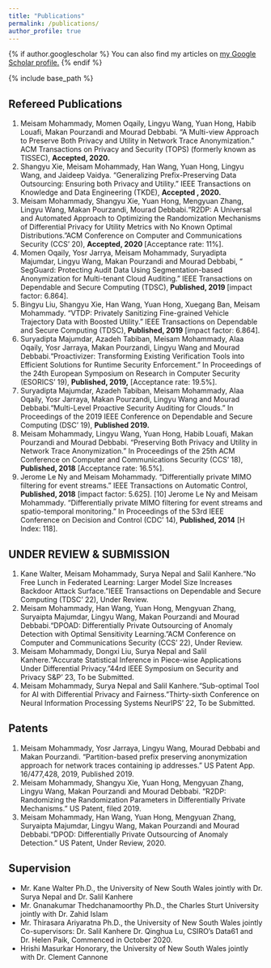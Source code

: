 ```yaml
---
title: "Publications"
permalink: /publications/
author_profile: true
---
```


{% if author.googlescholar %}
  You can also find my articles on <u><a href="{{author.googlescholar}}">my Google Scholar profile</a>.</u>
{% endif %}

{% include base_path %}
<h2>Refereed Publications</h2>
<ol>
<li> Meisam Mohammady, Momen Oqaily, Lingyu Wang, Yuan Hong, Habib Louafi, Makan Pourzandi and Mourad Debbabi. “A Multi-view Approach to Preserve Both Privacy and Utility in Network Trace Anonymization.” ACM Transactions on Privacy and Security (TOPS) (formerly known as TISSEC), <b>Accepted, 2020.</b></li>
 <li>Shangyu Xie, Meisam Mohammady, Han Wang, Yuan Hong, Lingyu Wang, and Jaideep Vaidya. “Generalizing Prefix-Preserving Data Outsourcing: Ensuring both Privacy and Utility.” IEEE Transactions on Knowledge and Data Engineering (TKDE), <b>Accepted , 2020.</b></li>
 <li>Meisam Mohammady, Shangyu Xie, Yuan Hong, Mengyuan Zhang, Lingyu Wang, Makan Pourzandi, Mourad Debbabi.“R2DP: A Universal and Automated Approach to Optimizing the Randomization Mechanisms of Differential Privacy for Utility Metrics with No Known Optimal Distributions.”ACM Conference on Computer and Communications Security (CCS’ 20), <b>Accepted, 2020 </b>[Acceptance rate: 11%].</li>
<li>Momen Oqaily, Yosr Jarrya, Meisam Mohammady, Suryadipta Majumdar, Lingyu Wang, Makan Pourzandi and Mourad Debbabi, “ SegGuard: Protecting Audit Data Using Segmentation-based Anonymization for Multi-tenant Cloud Auditing.” IEEE Transactions on Dependable and Secure Computing (TDSC), <b>Published, 2019 </b>[impact factor: 6.864].</li>
<li> Bingyu Liu, Shangyu Xie, Han Wang, Yuan Hong, Xuegang Ban, Meisam Mohammady. “VTDP: Privately Sanitizing Fine-grained Vehicle Trajectory Data with Boosted Utility.” IEEE Transactions on Dependable and Secure Computing (TDSC), <b>Published, 2019</b> [impact factor: 6.864].
</li>
<li>Suryadipta Majumdar, Azadeh Tabiban, Meisam Mohammady, Alaa Oqaily, Yosr Jarraya, Makan Pourzandi, Lingyu Wang and Mourad Debbabi.“Proactivizer: Transforming Existing Verification Tools into Efficient Solutions for Runtime Security Enforcement.” In Proceedings of the 24th European Symposium on Research in Computer Security (ESORICS’ 19), <b>Published, 2019,</b> [Acceptance rate: 19.5%].
</li>
<li>
Suryadipta Majumdar, Azadeh Tabiban, Meisam Mohammady, Alaa Oqaily, Yosr Jarraya, Makan Pourzandi, Lingyu Wang and Mourad Debbabi.“Multi-Level Proactive Security Auditing for Clouds.” In Proceedings of the 2019 IEEE Conference on Dependable and Secure Computing (DSC’ 19), <b>Published 2019.</b>
</li>
<li>Meisam Mohammady, Lingyu Wang, Yuan Hong, Habib Louafi, Makan Pourzandi and Mourad Debbabi. “Preserving Both Privacy and Utility in Network Trace Anonymization.” In Proceedings of the 25th ACM Conference on Computer and Communications Security (CCS’ 18), <b>Published, 2018</b> [Acceptance rate: 16.5%].
</li>
<li>Jerome Le Ny and Meisam Mohammady. “Differentially private MIMO filtering for event streams.” IEEE Transactions on Automatic Control, <b>Published, 2018</b> [impact factor: 5.625].
[10] Jerome Le Ny and Meisam Mohammady. “Differentially private MIMO filtering for event streams and spatio-temporal monitoring.” In Proceedings of the 53rd IEEE Conference on Decision and Control (CDC’ 14), <b>Published, 2014</b> [H Index: 118].
</li>
</ol>

<h2>UNDER REVIEW & SUBMISSION</h2>
<ol>
<li>Kane Walter, Meisam Mohammady, Surya Nepal and Salil Kanhere.“No Free Lunch in Federated Learning: Larger Model Size Increases Backdoor Attack Surface.”IEEE Transactions on Dependable and Secure Computing (TDSC’ 22), Under Review.</li>
<li>Meisam Mohammady, Han Wang, Yuan Hong, Mengyuan Zhang, Suryaipta Majumdar, Lingyu Wang, Makan Pourzandi and Mourad Debbabi.“DPOAD: Differentially Private Outsourcing of Anomaly Detection with Optimal Sensitivity Learning.”ACM Conference on Computer and Communications Security (CCS’ 22), Under Review.</li>
<li>Meisam Mohammady, Dongxi Liu, Surya Nepal and Salil Kanhere.“Accurate Statistical Inference in Piece-wise Applications Under Differential Privacy.”44rd IEEE Symposium on Security and Privacy S&P’ 23, To be Submitted.</li>
<li>Meisam Mohammady, Surya Nepal and Salil Kanhere.“Sub-optimal Tool for AI with Differential Privacy and Fairness.”Thirty-sixth Conference on Neural Information Processing Systems NeurIPS’ 22, To be Submitted.</li>
</ol>

<h2>Patents</h2>
<ol>
<li>Meisam Mohammady, Yosr Jarraya, Lingyu Wang, Mourad Debbabi and Makan Pourzandi. “Partition-based prefix preserving anonymization approach for network traces containing ip addresses.” US Patent App. 16/477,428, 2019, Published 2019.</li>
<li>Meisam Mohammady, Shangyu Xie, Yuan Hong, Mengyuan Zhang, Lingyu Wang, Makan Pourzandi and Mourad Debbabi. “R2DP: Randomizing the Randomization Parameters in Differentially Private Mechanisms.” US Patent, filed 2019.</li>
<li>Meisam Mohammady, Han Wang, Yuan Hong, Mengyuan Zhang, Suryaipta Majumdar, Lingyu Wang, Makan Pourzandi and Mourad Debbabi.“DPOD: Differentially Private Outsourcing of Anomaly Detection.” US Patent, Under Review, 2020.</li>
</ol>

<h2>Supervision</h2>
<ul>
<li>
Mr. Kane Walter Ph.D., the University of New South Wales jointly with Dr. Surya Nepal and Dr. Salil Kanhere
</li>
<li>
Mr. Gnanakumar Thedchanamoorthy Ph.D., the Charles Sturt University jointly with Dr. Zahid Islam
</li>
<li>
Mr. Thirasara Ariyaratna Ph.D., the University of New South Wales jointly Co-supervisors: Dr. Salil Kanhere Dr. Qinghua Lu, CSIRO’s Data61 and Dr. Helen Paik, Commenced in October 2020.
</li>
<li>
Hrishi Masurkar Honorary, the University of New South Wales jointly with Dr. Clement Cannone
</li>
</ul>